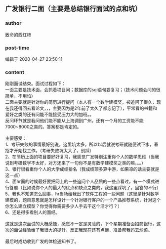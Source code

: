 ## 广发银行二面（主要是总结银行面试的点和坑）
### author 
致命的西红柿
### post-time 

编辑于  2020-04-27 23:50:11
### content 
<div class="post-topic-des nc-post-content">
 <div>
  刚刚面试结束。面试过程如下：
 </div>
 <div>
  一面主要是技术面，会抓着项目问；数据库的sql语句要复习；（技术问题会问的很简单，不用怕）
 </div>
 <div>
  二面主要就是针对你的简历进行提问（本人有一个数学建模奖，被追问了很久，现在我还得回去看论文，，，主要因为是2年前了太久了都忘记了），平常看的书籍和爱好之类的还有问能不能接受压力大的加班。。
 </div>
 <div>
  反问环节就是我问他们能不能从上海调到广州，还有一个月的工资能不能7000~8000之类的。答案都是肯定的。
 </div>
 <div>
  <br/>
 </div>
 <div>
  主要感受：
 </div>
 <div>
  1、考研失败的事情最好别说，这里坑太多。所以以后就说考研就随便试下水，春招才开始找工作。（考研失败坑太大了，别踩）
 </div>
 <div>
  2、在简历上面的项目要好好复习，我感觉广发特别注重你个人的数学思维（当我说到考研数学不太好，对方还来了一句你不是有数学建模奖之类的嘛。。。）
 </div>
 <div>
  3、银行很看重你个人的大学成绩排名（我成绩顶多算中游，如果凉的话主要就是这一点）
 </div>
 <div>
  4、面hr面的时候最好要把网上的一些追问个人品质的一些点看过，有一个模式进行答题（比如说你个人的最大的优点和缺点之类的，我这里踩坑了，回答的不行）
 </div>
 <div>
  5、我也不知道怎么回事，hr当场给我出了软件工程的一些问题（这里是针对数学建模的，题目意思就是怎样设计一个针对银行客户的一个产品推荐系统，针对这个你怎么建立模型？你觉得你需要多少人手去干这个活才行？）
 </div>
 <div>
  6、还是得多看别人的面经。
 </div>
 <div>
  <br/>
 </div>
 <div>
  这就是这次面试的大概感悟，感觉不一定是灵验的，下个星期准备面招商银行，这次的面试经验给了我很大的提升，反正我现在还有点懵，准备帮我妈去炒菜。
 </div>
 <div>
  <br/>
 </div>
 <div>
  最后时成功收到广发的体检通知书了。
 </div>
 <div>
  <br/>
 </div>
</div>
